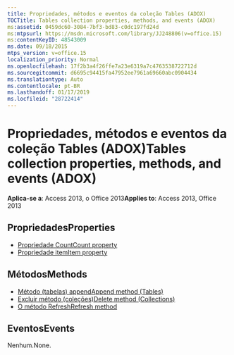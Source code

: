 ```yaml
---
title: Propriedades, métodos e eventos da coleção Tables (ADOX)
TOCTitle: Tables collection properties, methods, and events (ADOX)
ms:assetid: 0459dc60-3084-7bf3-bd83-c0dc197fd24d
ms:mtpsurl: https://msdn.microsoft.com/library/JJ248806(v=office.15)
ms:contentKeyID: 48543009
ms.date: 09/18/2015
mtps_version: v=office.15
localization_priority: Normal
ms.openlocfilehash: 17f2b3a4f26ffe7a23e6319a7c4763538722712d
ms.sourcegitcommit: d6695c94415fa47952ee7961a69660abc0904434
ms.translationtype: Auto
ms.contentlocale: pt-BR
ms.lasthandoff: 01/17/2019
ms.locfileid: "28722414"
---
```

# <a name="tables-collection-properties-methods-and-events-adox"></a><span data-ttu-id="4f594-102">Propriedades, métodos e eventos da coleção Tables (ADOX)</span><span class="sxs-lookup"><span data-stu-id="4f594-102">Tables collection properties, methods, and events (ADOX)</span></span>

<span data-ttu-id="4f594-103">**Aplica-se a**: Access 2013, o Office 2013</span><span class="sxs-lookup"><span data-stu-id="4f594-103">**Applies to**: Access 2013, Office 2013</span></span>

## <a name="properties"></a><span data-ttu-id="4f594-104">Propriedades</span><span class="sxs-lookup"><span data-stu-id="4f594-104">Properties</span></span>

- [<span data-ttu-id="4f594-105">Propriedade Count</span><span class="sxs-lookup"><span data-stu-id="4f594-105">Count property</span></span>](count-property-ado.md)
- [<span data-ttu-id="4f594-106">Propriedade item</span><span class="sxs-lookup"><span data-stu-id="4f594-106">Item property</span></span>](item-property-ado.md)

## <a name="methods"></a><span data-ttu-id="4f594-107">Métodos</span><span class="sxs-lookup"><span data-stu-id="4f594-107">Methods</span></span>

- [<span data-ttu-id="4f594-108">Método (tabelas) append</span><span class="sxs-lookup"><span data-stu-id="4f594-108">Append method (Tables)</span></span>](append-method-adox-tables.md)
- [<span data-ttu-id="4f594-109">Excluir método (coleções)</span><span class="sxs-lookup"><span data-stu-id="4f594-109">Delete method (Collections)</span></span>](delete-method-adox-collections.md)
- [<span data-ttu-id="4f594-110">O método Refresh</span><span class="sxs-lookup"><span data-stu-id="4f594-110">Refresh method</span></span>](refresh-method-ado.md)

## <a name="events"></a><span data-ttu-id="4f594-111">Eventos</span><span class="sxs-lookup"><span data-stu-id="4f594-111">Events</span></span>

<span data-ttu-id="4f594-112">Nenhum.</span><span class="sxs-lookup"><span data-stu-id="4f594-112">None.</span></span>

